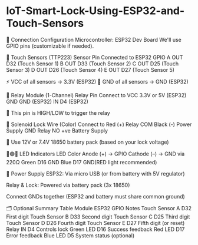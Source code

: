 # IoT-Smart-Lock-Using-ESP32-and-Touch-Sensors
📌 Connection Configuration
Microcontroller: ESP32 Dev Board
We'll use GPIO pins (customizable if needed).

🔘 Touch Sensors (TTP223)
Sensor	Pin	Connected to ESP32 GPIO
A	OUT	D32 (Touch Sensor 1)
B	OUT	D33 (Touch Sensor 2)
C	OUT	D25 (Touch Sensor 3)
D	OUT	D26 (Touch Sensor 4)
E	OUT	D27 (Touch Sensor 5)

⚡ VCC of all sensors → 3.3V (ESP32)
🧲 GND of all sensors → GND (ESP32)

🔌 Relay Module (1-Channel)
Relay Pin	Connect to
VCC	3.3V or 5V (ESP32)
GND	GND (ESP32)
IN	D4 (ESP32)

🔄 This pin is HIGH/LOW to trigger the relay

🔐 Solenoid Lock
Wire (Color)	Connect to
Red (+)	Relay COM
Black (-)	Power Supply GND
Relay NO	+ve Battery Supply

🔋 Use 12V or 7.4V 18650 battery pack (based on your lock voltage)

🔴🟢🔵 LED Indicators
LED Color	Anode (+) → GPIO	Cathode (–) → GND via 220Ω
Green	D16	GND
Blue	D17	GND(RED light recommended)

🔋 Power Supply
ESP32: Via micro USB (or from battery with 5V regulator)

Relay & Lock: Powered via battery pack (3x 18650)

Connect GNDs together (ESP32 and battery must share common ground)

🗂️ Optional Summary Table
Module	ESP32 GPIO	Notes
Touch Sensor A	D32	First digit
Touch Sensor B	D33	Second digit
Touch Sensor C	D25	Third digit
Touch Sensor D	D26	Fourth digit
Touch Sensor E	D27	Fifth digit (or reset)
Relay IN	D4	Controls lock
Green LED	D16	Success feedback
Red LED	D17	Error feedback
Blue LED	D5	System status (optional)
